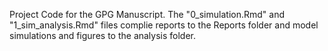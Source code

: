 Project Code for the GPG Manuscript. The "0_simulation.Rmd" and "1_sim_analysis.Rmd" files complie reports to the Reports folder and model simulations and figures to the analysis folder.
